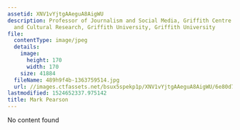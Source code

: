 ```yaml
---
assetid: XNV1vYjtgAAeguA8AigWU
description: Professor of Journalism and Social Media, Griffith Centre for Social
  and Cultural Research, Griffith University, Griffith University
file:
  contentType: image/jpeg
  details:
    image:
      height: 170
      width: 170
    size: 41884
  fileName: 489h9f4b-1363759514.jpg
  url: //images.ctfassets.net/bsux5spekp1p/XNV1vYjtgAAeguA8AigWU/6e80d7741ccfd93f6802aabd1cdf81cd/489h9f4b-1363759514.jpg
lastmodified: 1524652337.975142
title: Mark Pearson
---
```

No content found